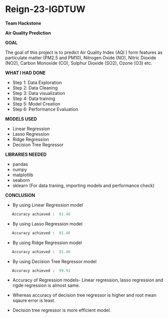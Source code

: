 # Reign-23-IGDTUW

**Team Hackstone**

**Air Quality Prediction**

**GOAL**

The goal of this project is to predict Air Quality Index (AQI ) form features as particulate matter (PM2.5 and PM10), Nitrogen Oxide (NO), Nitric Dioxide (NO2), Carbon Monoxide (CO), Sulphur Dioxide (SO2), Ozone (O3) etc.


**WHAT I HAD DONE**
- Step 1: Data Exploration
- Step 2: Data Cleaning
- Step 3: Data visualization
- Step 4: Data training
- Step 5: Model Creation
- Step 6: Performance Evaluation


**MODELS USED**
-  Linear Regression
-  Lasso Regression
-  Ridge Regression
-  Decision Tree Regressor


**LIBRARIES NEEDED**
- pandas
- numpy
- matplotlib
- seaborn
- sklearn (For data traning, importing models and performance check)


**CONCLUSION**
- By using Linear Regression model 
 ```python
    Accuracy achieved :  81.46
 ``` 
 - By using Lasso Regression model 
 ```python
    Accuracy achieved :  81.46
 ``` 
 - By using Ridge Regression model 
 ```python
    Accuracy achieved :  81.46
 ``` 
 - By using Decision Tree Regressor model 
 ```python
    Accuracy achieved :  99.91
 ``` 
* Accuracy of Regression models- Linear regression, lasso regression and rigde regression is almost same. 

* Whereas accuracy of decision tree regressor is higher and root mean sqaure error is least.

* Decision tree regressor is more efficient model.
